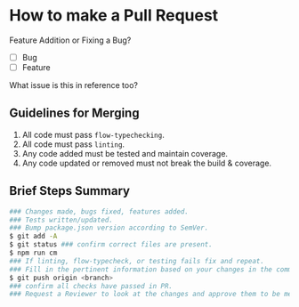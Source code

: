 # How to make a Pull Request

Feature Addition or Fixing a Bug?

- [ ] Bug
- [ ] Feature

What issue is this in reference too?

## Guidelines for Merging

1. All code must pass `flow-typechecking`.
2. All code must pass `linting`.
3. Any code added must be tested and maintain coverage.
4. Any code updated or removed must not break the build & coverage.

## Brief Steps Summary

```sh
### Changes made, bugs fixed, features added.
### Tests written/updated.
### Bump package.json version according to SemVer.
$ git add -A
$ git status ### confirm correct files are present.
$ npm run cm
### If linting, flow-typecheck, or testing fails fix and repeat.
### Fill in the pertinent information based on your changes in the commitizen log.
$ git push origin <branch>
### confirm all checks have passed in PR.
### Request a Reviewer to look at the changes and approve them to be merged.
```

